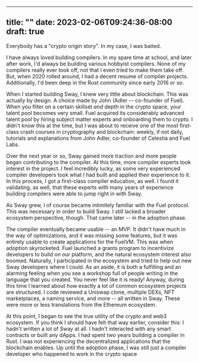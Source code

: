 
---
title: ""
date: 2023-02-06T09:24:36-08:00
draft: true
---

Everybody has a "crypto origin story". In my case, I was baited. 

I have always loved building compilers. In my spare time at school, and later after work, I'd always be building various hobbyist compilers. None of my compilers really ever took off, not that I even tried to make them take off. But, when 2020 rolled around, I had a decent resume of compiler projects. Additionally, I'd been deep in the Rust community since early 2016 or so.

When I started building Sway, I knew very little about blockchain. This was actually by design. A choice made by John (Adler -- co-founder of Fuel). When you filter on a certain skillset _and_ depth in the crypto space, your talent pool becomes very small. Fuel acquired its considerably advanced talent pool by hiring subject matter experts and onboarding them to crypto. I didn't know this at the time, but I was about to receive one of the most first-class crash courses in cryptography and blockchain: weekly, if not daily, tutorials and explanations from John Adler, co-founder of Celestia and Fuel Labs.

Over the next year or so, Sway gained more traction and more people began contributing to the compiler. At this time, more compiler experts took interest in the project. I feel incredibly lucky, as some very experienced compiler developers took what I had built and applied their experience to it. In this process, I got a first-class compiler education, as well. I found it validating, as well, that these experts with many years of experience building compilers were able to jump right in with Sway. 

As Sway grew, I of course became intimitely familiar with the Fuel protocol. This was necessary in order to build Sway. I still lacked a broader ecosystem perspective, though. That came later -- in the adoption phase.

The compiler eventually became usable -- an MVP. It didn't have much in the way of optimizations, and it was missing some features, but it was entirely usable to create applications for the FuelVM. This was when adoption skyrocketed. Fuel launched a grants program to incentivize developers to build on our platform, and the natural ecosystem interest also boomed. Naturally, I participated in the ecosystem and tried to help out new Sway developers where I could. As an aside, it is both a fulfilling and an alarming feeling when you see a workshop full of people writing in the language that you created. You never feel like it is ready! Anyway, during this time I learned about how exactly a lot of common ecosystem projects are structured. I code reviewed a Uniswap clone, multiple DEXs, NFT marketplaces, a naming service, and more -- all written in Sway. These were more or less translations from the Ethereum ecosystem.

At this point, I began to see the true utility of the crypto and web3 ecosystem. If you think I should have felt that way earlier, consider this: I hadn't written a lot of Sway at all. I hadn't interacted with any smart contracts or built any dApps. I had spent two years building a compiler in Rust. I was not experiencing the decentralized applications that the blockchain enables. Up until the adoption phase, I was still just a compiler developer who happened to work in the crypto space
 